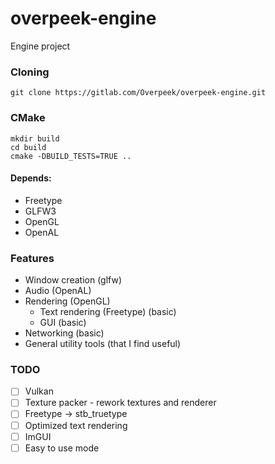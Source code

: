 # overpeek-engine
Engine project

### Cloning
```
git clone https://gitlab.com/Overpeek/overpeek-engine.git
```

### CMake
```
mkdir build
cd build
cmake -DBUILD_TESTS=TRUE ..
```

#### Depends:
- Freetype
- GLFW3
- OpenGL
- OpenAL

### Features
- Window creation (glfw) 
- Audio (OpenAL) 
- Rendering (OpenGL)
    - Text rendering (Freetype) (basic) 
    - GUI (basic)
- Networking (basic)
- General utility tools (that I find useful) 


### TODO
- [ ] Vulkan
- [ ] Texture packer - rework textures and renderer
- [ ] Freetype -> stb_truetype
- [ ] Optimized text rendering
- [ ] ImGUI 
- [ ] Easy to use mode
